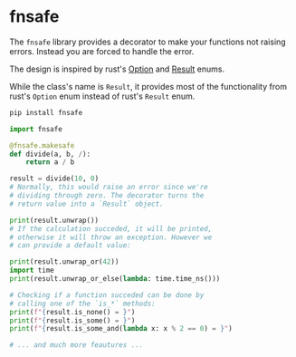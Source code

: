 fnsafe
======

The `fnsafe` library provides a decorator to
make your functions not raising errors. Instead
you are forced to handle the error.

The design is inspired by rust's
[Option](https://doc.rust-lang.org/std/option/enum.Option.html) and
[Result](https://doc.rust-lang.org/std/result/enum.Result.html)
enums.

While the class's name is `Result`, it provides
most of the functionality from rust's `Option` enum
instead of rust's `Result` enum.

```bash
pip install fnsafe
```

```python
import fnsafe

@fnsafe.makesafe
def divide(a, b, /):
    return a / b

result = divide(10, 0)
# Normally, this would raise an error since we're
# dividing through zero. The decorator turns the
# return value into a `Result` object.

print(result.unwrap())
# If the calculation succeded, it will be printed,
# otherwise it will throw an exception. However we
# can provide a default value:

print(result.unwrap_or(42))
import time
print(result.unwrap_or_else(lambda: time.time_ns()))

# Checking if a function succeded can be done by
# calling one of the `is_*` methods:
print(f"{result.is_none() = }")
print(f"{result.is_some() = }")
print(f"{result.is_some_and(lambda x: x % 2 == 0) = }")

# ... and much more feautures ...
```
